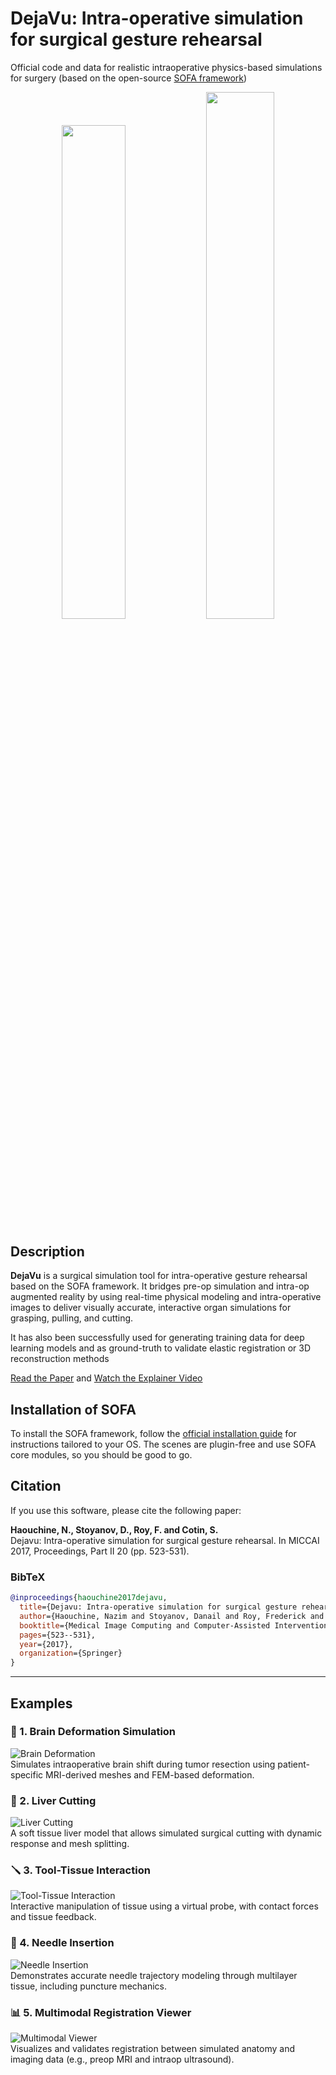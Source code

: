 # DejaVu: Intra-operative simulation for surgical gesture rehearsal
Official code and data for realistic intraoperative physics-based simulations for surgery (based on the open-source [SOFA framework](https://www.sofa-framework.org/)) 

<p align="center">
  <img src="assets/liver1.gif" width="45%" />
  <img src="assets/liver2.gif" width="46.5%" />
</p>

## Description

**DejaVu** is a surgical simulation tool for intra-operative gesture rehearsal based on the SOFA framework. It bridges pre-op simulation and intra-op augmented reality by using real-time physical modeling and intra-operative images to deliver visually accurate, interactive organ simulations for grasping, pulling, and cutting.

It has also been successfully used for generating training data for deep learning models and as ground-truth to validate elastic registration or 3D reconstruction methods

[Read the Paper](https://hal.science/hal-01542395/document)  and [Watch the Explainer Video](https://www.youtube.com/watch?v=-UJYWlaTZr0)



## Installation of SOFA

To install the SOFA framework, follow the [official installation guide](https://www.sofa-framework.org/download/) for instructions tailored to your OS.
The scenes are plugin-free and use SOFA core modules, so you should be good to go.


## Citation

If you use this software, please cite the following paper:

**Haouchine, N., Stoyanov, D., Roy, F. and Cotin, S.**  
Dejavu: Intra-operative simulation for surgical gesture rehearsal. In MICCAI 2017, Proceedings, Part II 20 (pp. 523-531).

### BibTeX

```bibtex
@inproceedings{haouchine2017dejavu,
  title={Dejavu: Intra-operative simulation for surgical gesture rehearsal},
  author={Haouchine, Nazim and Stoyanov, Danail and Roy, Frederick and Cotin, Stephane},
  booktitle={Medical Image Computing and Computer-Assisted Intervention- MICCAI 2017: 20th International Conference, Quebec City, QC, Canada, September 11-13, 2017, Proceedings, Part II 20},
  pages={523--531},
  year={2017},
  organization={Springer}
}
```
---

## Examples

### 🧠 1. Brain Deformation Simulation  
![Brain Deformation](gifs/brain_deform.gif)  
Simulates intraoperative brain shift during tumor resection using patient-specific MRI-derived meshes and FEM-based deformation.


### 🔪 2. Liver Cutting  
![Liver Cutting](gifs/liver_cut.gif)  
A soft tissue liver model that allows simulated surgical cutting with dynamic response and mesh splitting.


### 🪛 3. Tool-Tissue Interaction  
![Tool-Tissue Interaction](gifs/tool_tissue.gif)  
Interactive manipulation of tissue using a virtual probe, with contact forces and tissue feedback.

### 🎯 4. Needle Insertion  
![Needle Insertion](gifs/needle_insertion.gif)  
Demonstrates accurate needle trajectory modeling through multilayer tissue, including puncture mechanics.

### 📊 5. Multimodal Registration Viewer  
![Multimodal Viewer](gifs/multimodal_viewer.gif)  
Visualizes and validates registration between simulated anatomy and imaging data (e.g., preop MRI and intraop ultrasound).

